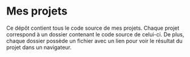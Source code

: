 # Mes projets
Ce dépôt contient tous le code source de mes projets. Chaque projet correspond à un dossier contenant le code source de celui-ci. De plus, chaque dossier possède un fichier avec un lien pour voir le résultat du projet dans un navigateur.
